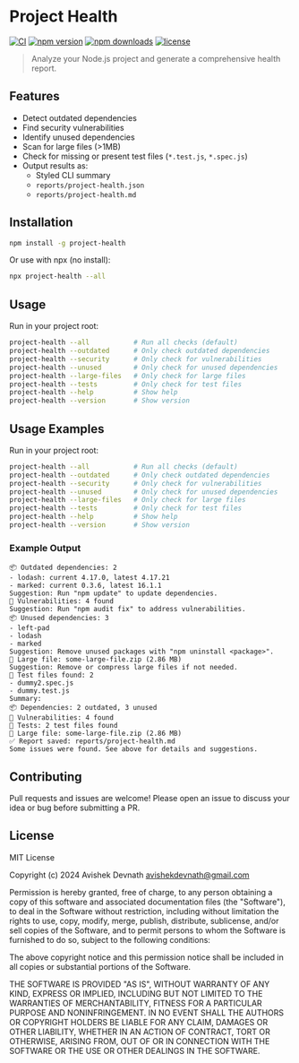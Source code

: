 # Project Health

[![CI](https://github.com/Avishekdevnath/project-health/actions/workflows/ci.yml/badge.svg)](https://github.com/Avishekdevnath/project-health/actions)
[![npm version](https://img.shields.io/npm/v/project-health.svg)](https://www.npmjs.com/package/project-health)
[![npm downloads](https://img.shields.io/npm/dm/project-health.svg)](https://www.npmjs.com/package/project-health)
[![license](https://img.shields.io/npm/l/project-health.svg)](https://github.com/Avishekdevnath/project-health/blob/main/LICENSE)

> Analyze your Node.js project and generate a comprehensive health report.

## Features
- Detect outdated dependencies
- Find security vulnerabilities
- Identify unused dependencies
- Scan for large files (>1MB)
- Check for missing or present test files (`*.test.js`, `*.spec.js`)
- Output results as:
  - Styled CLI summary
  - `reports/project-health.json`
  - `reports/project-health.md`

## Installation

```sh
npm install -g project-health
```
Or use with npx (no install):
```sh
npx project-health --all
```

## Usage

Run in your project root:

```sh
project-health --all           # Run all checks (default)
project-health --outdated      # Only check outdated dependencies
project-health --security      # Only check for vulnerabilities
project-health --unused        # Only check for unused dependencies
project-health --large-files   # Only check for large files
project-health --tests         # Only check for test files
project-health --help          # Show help
project-health --version       # Show version
```

## Usage Examples

Run in your project root:

```sh
project-health --all           # Run all checks (default)
project-health --outdated      # Only check outdated dependencies
project-health --security      # Only check for vulnerabilities
project-health --unused        # Only check for unused dependencies
project-health --large-files   # Only check for large files
project-health --tests         # Only check for test files
project-health --help          # Show help
project-health --version       # Show version
```

### Example Output

```
📦 Outdated dependencies: 2
- lodash: current 4.17.0, latest 4.17.21
- marked: current 0.3.6, latest 16.1.1
Suggestion: Run "npm update" to update dependencies.
🔐 Vulnerabilities: 4 found
Suggestion: Run "npm audit fix" to address vulnerabilities.
📦 Unused dependencies: 3
- left-pad
- lodash
- marked
Suggestion: Remove unused packages with "npm uninstall <package>".
📁 Large file: some-large-file.zip (2.86 MB)
Suggestion: Remove or compress large files if not needed.
🧪 Test files found: 2
- dummy2.spec.js
- dummy.test.js
Summary:
📦 Dependencies: 2 outdated, 3 unused
🔐 Vulnerabilities: 4 found
🧪 Tests: 2 test files found
📁 Large file: some-large-file.zip (2.86 MB)
✅ Report saved: reports/project-health.md
Some issues were found. See above for details and suggestions.
```

## Contributing
Pull requests and issues are welcome! Please open an issue to discuss your idea or bug before submitting a PR.

## License
MIT License

Copyright (c) 2024 Avishek Devnath <avishekdevnath@gmail.com>

Permission is hereby granted, free of charge, to any person obtaining a copy
of this software and associated documentation files (the "Software"), to deal
in the Software without restriction, including without limitation the rights
to use, copy, modify, merge, publish, distribute, sublicense, and/or sell
copies of the Software, and to permit persons to whom the Software is
furnished to do so, subject to the following conditions:

The above copyright notice and this permission notice shall be included in all
copies or substantial portions of the Software.

THE SOFTWARE IS PROVIDED "AS IS", WITHOUT WARRANTY OF ANY KIND, EXPRESS OR
IMPLIED, INCLUDING BUT NOT LIMITED TO THE WARRANTIES OF MERCHANTABILITY,
FITNESS FOR A PARTICULAR PURPOSE AND NONINFRINGEMENT. IN NO EVENT SHALL THE
AUTHORS OR COPYRIGHT HOLDERS BE LIABLE FOR ANY CLAIM, DAMAGES OR OTHER
LIABILITY, WHETHER IN AN ACTION OF CONTRACT, TORT OR OTHERWISE, ARISING FROM,
OUT OF OR IN CONNECTION WITH THE SOFTWARE OR THE USE OR OTHER DEALINGS IN THE
SOFTWARE. 
